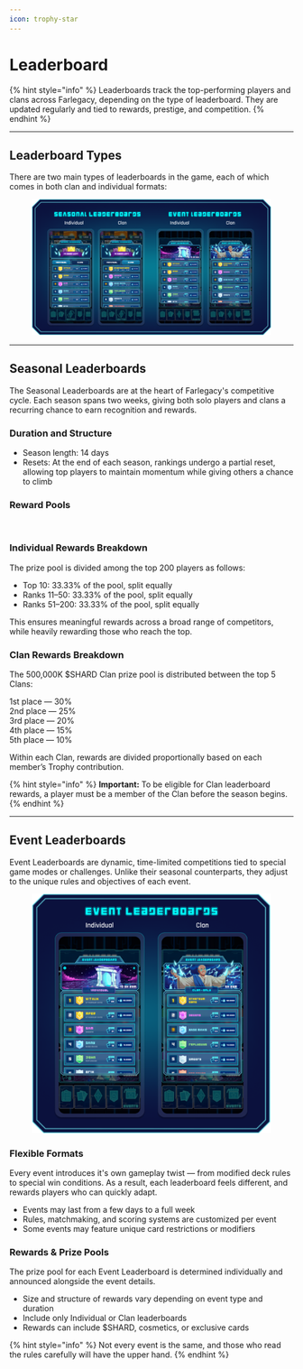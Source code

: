 ```yaml
---
icon: trophy-star
---
```


# Leaderboard

{% hint style="info" %}
Leaderboards track the top-performing players and clans across Farlegacy, depending on the type of leaderboard. They are updated regularly and tied to rewards, prestige, and competition.
{% endhint %}

***

## Leaderboard Types

There are two main types of leaderboards in the game, each of which comes in both clan and individual formats:

<figure><img src="../.gitbook/assets/Leaderboards.png" alt=""><figcaption></figcaption></figure>

***

## Seasonal Leaderboards

The Seasonal Leaderboards are at the heart of Farlegacy's competitive cycle. Each season spans two weeks, giving both solo players and clans a recurring chance to earn recognition and rewards.

### Duration and Structure

* Season length: 14 days
* Resets: At the end of each season, rankings undergo a partial reset, allowing top players to maintain momentum while giving others a chance to climb

### Reward Pools

<figure><img src="../.gitbook/assets/Frame 329.png" alt=""><figcaption></figcaption></figure>

### Individual Rewards Breakdown

The prize pool is divided among the top 200 players as follows:

* Top 10: 33.33% of the pool, split equally
* Ranks 11–50: 33.33% of the pool, split equally
* Ranks 51–200: 33.33% of the pool, split equally

This ensures meaningful rewards across a broad range of competitors, while heavily rewarding those who reach the top.

### Clan Rewards Breakdown

The 500,000K $SHARD Clan prize pool is distributed between the top 5 Clans:

1st place — 30%\
2nd place — 25%\
3rd place — 20%\
4th place — 15%\
5th place — 10%

Within each Clan, rewards are divided proportionally based on each member’s Trophy contribution.

{% hint style="info" %}
**Important:** To be eligible for Clan leaderboard rewards, a player must be a member of the Clan before the season begins.
{% endhint %}

***

## Event Leaderboards

Event Leaderboards are dynamic, time-limited competitions tied to special game modes or challenges. Unlike their seasonal counterparts, they adjust to the unique rules and objectives of each event.

<figure><img src="../.gitbook/assets/Leader.png" alt=""><figcaption></figcaption></figure>

### Flexible Formats

Every event introduces it's own gameplay twist — from modified deck rules to special win conditions. As a result, each leaderboard feels different, and rewards players who can quickly adapt.

* Events may last from a few days to a full week
* Rules, matchmaking, and scoring systems are customized per event
* Some events may feature unique card restrictions or modifiers

### Rewards & Prize Pools

The prize pool for each Event Leaderboard is determined individually and announced alongside the event details.

* Size and structure of rewards vary depending on event type and duration
* Include only Individual or Clan leaderboards
* Rewards can include $SHARD, cosmetics, or exclusive cards

{% hint style="info" %}
Not every event is the same, and those who read the rules carefully will have the upper hand.
{% endhint %}
